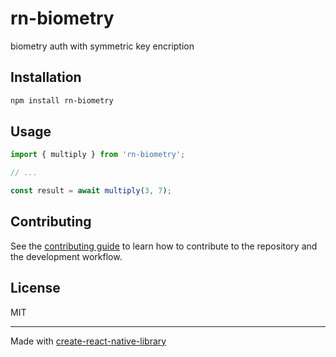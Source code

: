 # rn-biometry

biometry auth with symmetric key encription

## Installation

```sh
npm install rn-biometry
```

## Usage

```js
import { multiply } from 'rn-biometry';

// ...

const result = await multiply(3, 7);
```

## Contributing

See the [contributing guide](CONTRIBUTING.md) to learn how to contribute to the repository and the development workflow.

## License

MIT

---

Made with [create-react-native-library](https://github.com/callstack/react-native-builder-bob)
